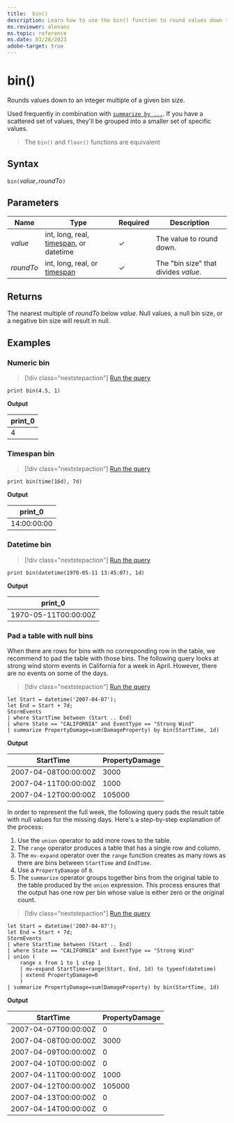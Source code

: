 ```yaml
---
title:  bin()
description: Learn how to use the bin() function to round values down to an integer multiple of a given bin size. 
ms.reviewer: alexans
ms.topic: reference
ms.date: 03/28/2023
adobe-target: true
---
```

# bin()

Rounds values down to an integer multiple of a given bin size.

Used frequently in combination with [`summarize by ...`](./summarizeoperator.md).
If you have a scattered set of values, they'll be grouped into a smaller set of specific values.

> The `bin()` and `floor()` functions are equivalent

## Syntax

`bin(`*value*`,`*roundTo*`)`

## Parameters

| Name | Type | Required | Description |
|--|--|--|--|
| *value* |  int, long, real, [timespan](scalar-data-types/timespan.md), or datetime | &check; | The value to round down. |
| *roundTo* |  int, long, real, or [timespan](scalar-data-types/timespan.md) | &check; | The "bin size" that divides *value*. |

## Returns

The nearest multiple of *roundTo* below *value*. Null values, a null bin size, or a negative bin size will result in null.

## Examples

### Numeric bin

> [!div class="nextstepaction"]
> <a href="https://dataexplorer.azure.com/clusters/help/databases/Samples?query=H4sIAAAAAAAAAysoyswrUUjKzNMw0TPVUTDUBACk1J4hEQAAAA==" target="_blank">Run the query</a>

```kusto
print bin(4.5, 1)
```

**Output**

|print_0|
|--|
|4|

### Timespan bin

> [!div class="nextstepaction"]
> <a href="https://dataexplorer.azure.com/clusters/help/databases/Samples?query=H4sIAAAAAAAAAysoyswrUUjKzNMoycxN1TA0S9HUUTBP0QQAELu46BgAAAA=" target="_blank">Run the query</a>

```kusto
print bin(time(16d), 7d)
```

**Output**

|print_0|
|--|
|14:00:00:00|

### Datetime bin

> [!div class="nextstepaction"]
> <a href="https://dataexplorer.azure.com/clusters/help/databases/Samples?query=H4sIAAAAAAAAAysoyswrUUjKzNNISSxJLcnMTdUwtDQ30DUw1TU0VDA0tjIxtTIw19RRMEzRBADBlT+OLAAAAA==" target="_blank">Run the query</a>

```kusto
print bin(datetime(1970-05-11 13:45:07), 1d)
```

**Output**

|print_0|
|--|
|1970-05-11T00:00:00Z|

### Pad a table with null bins

When there are rows for bins with no corresponding row in the table, we recommend to pad the table with those bins. The following query looks at strong wind storm events in California for a week in April. However, there are no events on some of the days.

> [!div class="nextstepaction"]
> <a href="https://dataexplorer.azure.com/clusters/help/databases/Samples?query=H4sIAAAAAAAAA02OQQuCQBCF7/6KwYtKKRaBB9mDlIEQFRl0XtnBBHeVdUqMfnxbS9Ft4Pvee9MiQUlcEzAQnJAaib63jOMkjFdhnHhB6rTGyZUwhjVnkIjUKanTMr+josF5wnhFjZafTQVUSCOiAt9GoujdEPyLhMAYuOtsV2wPp32RucDNyKfxPPWWlqQ7VcOlUcI14eEmJdfNA+Goux41TRsueY3MAN+eXxBANUHVKP/30xwWIngBzQQjwPAAAAA=" target="_blank">Run the query</a>

```kusto
let Start = datetime('2007-04-07');
let End = Start + 7d;
StormEvents
| where StartTime between (Start .. End)
| where State == "CALIFORNIA" and EventType == "Strong Wind"
| summarize PropertyDamage=sum(DamageProperty) by bin(StartTime, 1d)
```

**Output**

|StartTime|PropertyDamage|
|--|--|
|2007-04-08T00:00:00Z|3000|
|2007-04-11T00:00:00Z|1000|
|2007-04-12T00:00:00Z|105000|

In order to represent the full week, the following query pads the result table with null values for the missing days. Here's a step-by-step explanation of the process:

1. Use the `union` operator to add more rows to the table.
1. The `range` operator produces a table that has a single row and column.
1. The `mv-expand` operator over the `range` function creates as many rows as there are bins between `StartTime` and `EndTime`.
1. Use a `PropertyDamage` of `0`.
1. The `summarize` operator groups together bins from the original table to the table produced by the `union` expression. This process ensures that the output has one row per bin whose value is either zero or the original count.

> [!div class="nextstepaction"]
> <a href="https://dataexplorer.azure.com/clusters/help/databases/Samples?query=H4sIAAAAAAAAA12QQWuDQBCF7/6Kh5cojUFLIYfgIbQpBEpbaqDnFSdWyO7KOkm05Md3dJtQuodl4b33zZs9EKNg5Rg5KsXEjaZodp+myyR9SNLlLF4FB/FsTCUO77zDsloFBVunNycy3AUXnL/Ikdd3gkBJfCYyiHxksRgJ8V8jE/Ic4eP6Zfv89vG6XYdQMmQi7obWqwU7a2p8NqYKJXw0jRVmADlOmZrQY++sRga2cnVMLbJJvkCfEurbkXmrlU8h32k+Npojq+IxyzLR7qPrF8S/DOqZBPDubEuOhyelVU15OqnjNt1Ra+Wab/pvESHyz6sQoxxQNia6tZmG/wDAjjX+gQEAAA==" target="_blank">Run the query</a>

```kusto
let Start = datetime('2007-04-07');
let End = Start + 7d;
StormEvents
| where StartTime between (Start .. End)
| where State == "CALIFORNIA" and EventType == "Strong Wind"
| union (
    range x from 1 to 1 step 1
    | mv-expand StartTime=range(Start, End, 1d) to typeof(datetime)
    | extend PropertyDamage=0
    )
| summarize PropertyDamage=sum(DamageProperty) by bin(StartTime, 1d)
```

**Output**

|StartTime|PropertyDamage|
|--|--|
|2007-04-07T00:00:00Z|0|
|2007-04-08T00:00:00Z|3000|
|2007-04-09T00:00:00Z|0|
|2007-04-10T00:00:00Z|0|
|2007-04-11T00:00:00Z|1000|
|2007-04-12T00:00:00Z|105000|
|2007-04-13T00:00:00Z|0|
|2007-04-14T00:00:00Z|0|
